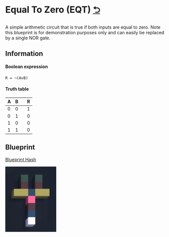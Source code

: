 # Equal To Zero (EQT) [⮌](../README.md)
A simple arithmetic circuit that is true if both inputs are equal to zero. Note this blueprint is for
demonstration purposes only and can easily be replaced by a single NOR gate.

## Information

#### Boolean expression
```
R = ¬(A∨B)
```

#### Truth table

| A | B |   |  R  |
|---|---|---|-----|
| 0 | 0 |   |  1  |
| 0 | 1 |   |  0  |
| 1 | 0 |   |  0  |
| 1 | 1 |   |  0  |

## Blueprint

[Blueprint Hash](./equal_to_zero.vcb)


![Half Adder](./equal_to_zero.png)